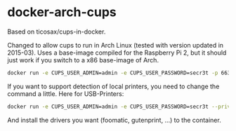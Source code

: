 docker-arch-cups
================

Based on ticosax/cups-in-docker.

Changed to allow cups to run in Arch Linux (tested with version updated in 2015-03).
Uses a base-image compiled for the Raspberry Pi 2, but it should just work if
you switch to a x86 base-image of Arch.

```bash
docker run -e CUPS_USER_ADMIN=admin -e CUPS_USER_PASSWORD=secr3t -p 6631:631/tcp linucc/docker-arch-cups
```

If you want to support detection of local printers, you need to change the
command a little. Here for USB-Printers:

```bash
docker run -e CUPS_USER_ADMIN=admin -e CUPS_USER_PASSWORD=secr3t --privileged -v /dev/bus/usb:/dev/bus/usb -p 6631:631/tcp linucc/docker-arch-cups
```

And install the drivers you want (foomatic, gutenprint, ...) to the container.
